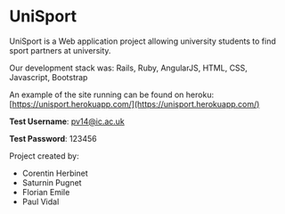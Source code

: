 # UniSport

UniSport is a Web application project allowing university students to find sport partners at university. 

Our development stack was: Rails, Ruby, AngularJS, HTML, CSS, Javascript, Bootstrap

An example of the site running can be found on heroku: [https://unisport.herokuapp.com/](https://unisport.herokuapp.com/)

**Test Username**: pv14@ic.ac.uk

**Test Password**: 123456

Project created by:

- Corentin Herbinet
- Saturnin Pugnet
- Florian Emile
- Paul Vidal
